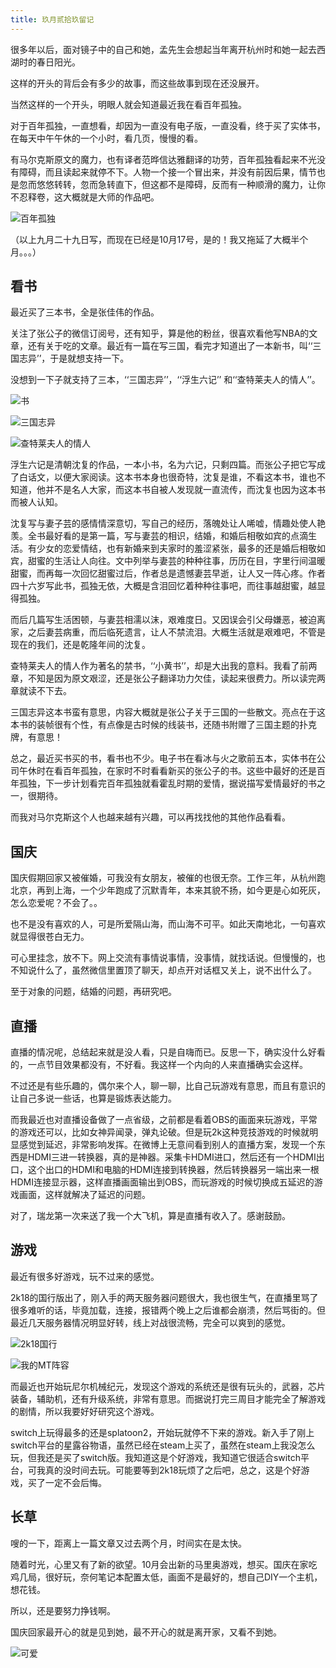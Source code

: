 ```yaml
---
title: 玖月贰拾玖留记
---
```

很多年以后，面对镜子中的自己和她，孟先生会想起当年离开杭州时和她一起去西湖时的春日阳光。

这样的开头的背后会有多少的故事，而这些故事到现在还没展开。

当然这样的一个开头，明眼人就会知道最近我在看百年孤独。

对于百年孤独，一直想看，却因为一直没有电子版，一直没看，终于买了实体书，在每天中午午休的一个小时，看几页，慢慢的看。

有马尔克斯原文的魔力，也有译者范晔信达雅翻译的功劳，百年孤独看起来不光没有障碍，而且读起来就停不下。人物一个接一个冒出来，并没有前因后果，情节也是忽而悠悠转转，忽而急转直下，但这都不是障碍，反而有一种顺滑的魔力，让你不忍释卷，这大概就是大师的作品吧。

![百年孤独](http://upload-images.jianshu.io/upload_images/23686-9a68e1b853a01f13.png?imageMogr2/auto-orient/strip%7CimageView2/2/w/1240)

（以上九月二十九日写，而现在已经是10月17号，是的！我又拖延了大概半个月。。。）

## 看书

最近买了三本书，全是张佳伟的作品。

关注了张公子的微信订阅号，还有知乎，算是他的粉丝，很喜欢看他写NBA的文章，还有关于吃的文章。最近有一篇在写三国，看完才知道出了一本新书，叫‘‘三国志异’’，于是就想支持一下。

没想到一下子就支持了三本，‘‘三国志异’’，‘‘浮生六记’’ 和‘‘查特莱夫人的情人’’。

![书](http://upload-images.jianshu.io/upload_images/23686-b15635ad92c266ca.png?imageMogr2/auto-orient/strip%7CimageView2/2/w/1240)

![三国志异](http://upload-images.jianshu.io/upload_images/23686-d245015e06fc8d7c.png?imageMogr2/auto-orient/strip%7CimageView2/2/w/1240)

![查特莱夫人的情人](http://upload-images.jianshu.io/upload_images/23686-cab128f4f940d656.png?imageMogr2/auto-orient/strip%7CimageView2/2/w/1240)

浮生六记是清朝沈复的作品，一本小书，名为六记，只剩四篇。而张公子把它写成了白话文，以便大家阅读。这本书本身也很奇特，沈复是谁，不看这本书，谁也不知道，他并不是名人大家，而这本书自被人发现就一直流传，而沈复也因为这本书而被人认知。

沈复写与妻子芸的感情情深意切，写自己的经历，落魄处让人唏嘘，情趣处使人艳羡。全书最好看的是第一篇，写与妻芸的相识，结婚，和婚后相敬如宾的点滴生活。有少女的恋爱情结，也有新婚来到夫家时的羞涩紧张，最多的还是婚后相敬如宾，甜蜜的生活让人向往。文中列举与妻芸的种种往事，历历在目，字里行间温暖甜蜜，而再每一次回忆甜蜜过后，作者总是遗憾妻芸早逝，让人又一阵心疼。作者四十六岁写此书，孤独无依，大概是含泪回忆着种种往事吧，而往事越甜蜜，越显得孤独。

而后几篇写生活困顿，与妻芸相濡以沫，艰难度日。又因误会引父母嫌恶，被迫离家，之后妻芸病重，而后临死遗言，让人不禁流泪。大概生活就是艰难吧，不管是现在的我们，还是乾隆年间的沈复。

查特莱夫人的情人作为著名的禁书，‘‘小黄书’’，却是大出我的意料。我看了前两章，不知是因为原文艰涩，还是张公子翻译功力欠佳，读起来很费力。所以读完两章就读不下去。

三国志异这本书蛮有意思，内容大概就是张公子关于三国的一些散文。亮点在于这本书的装帧很有个性，有点像是古时候的线装书，还随书附赠了三国主题的扑克牌，有意思！

总之，最近买书买的书，看书也不少。电子书在看冰与火之歌前五本，实体书在公司午休时在看百年孤独，在家时不时看看新买的张公子的书。这些中最好的还是百年孤独，下一步计划看完百年孤独就看霍乱时期的爱情，据说描写爱情最好的书之一，很期待。

而我对马尔克斯这个人也越来越有兴趣，可以再找找他的其他作品看看。

## 国庆

国庆假期回家又被催婚，可我没有女朋友，被催的也很无奈。工作三年，从杭州跑北京，再到上海，一个少年跑成了沉默青年，本来其貌不扬，如今更是心如死灰，怎么恋爱呢？不会了。。

也不是没有喜欢的人，可是所爱隔山海，而山海不可平。如此天南地北，一句喜欢就显得很苍白无力。

可心里挂念，放不下。网上交流有事情说事情，没事情，就找话说。但慢慢的，也不知说什么了，虽然微信里置顶了聊天，却点开对话框又关上，说不出什么了。

至于对象的问题，结婚的问题，再研究吧。

## 直播

直播的情况呢，总结起来就是没人看，只是自嗨而已。反思一下，确实没什么好看的，一点节目效果都没有，不好看。我这样一个内向的人来直播确实会这样。

不过还是有些乐趣的，偶尔来个人，聊一聊，比自己玩游戏有意思，而且有意识的让自己多说一些话，也算是锻炼表达能力。

而我最近也对直播设备做了一点省级，之前都是看着OBS的画面来玩游戏，平常的游戏还可以，比如女神异闻录，弹丸论破。但是玩2k这种竞技游戏的时候就明显感觉到延迟，非常影响发挥。在微博上无意间看到别人的直播方案，发现一个东西是HDMI三进一转换器，真的是神器。采集卡HDMI进口，然后还有一个HDMI出口，这个出口的HDMI和电脑的HDMI连接到转换器，然后转换器另一端出来一根HDMI连接显示器，这样直播画面输出到OBS，而玩游戏的时候切换成五延迟的游戏画面，这样就解决了延迟的问题。

对了，瑞龙第一次来送了我一个大飞机，算是直播有收入了。感谢鼓励。

## 游戏

最近有很多好游戏，玩不过来的感觉。

2k18的国行版出了，刚入手的两天服务器问题很大，我也很生气，在直播里骂了很多难听的话，毕竟加载，连接，报错两个晚上之后谁都会崩溃，然后骂街的。但最近几天服务器情况明显好转，线上对战很流畅，完全可以爽到的感觉。

![2k18国行](http://upload-images.jianshu.io/upload_images/23686-bf2f90940bb03a35.png?imageMogr2/auto-orient/strip%7CimageView2/2/w/1240)

![我的MT阵容](http://upload-images.jianshu.io/upload_images/23686-363d02929659d499.png?imageMogr2/auto-orient/strip%7CimageView2/2/w/1240)

而最近也开始玩尼尔机械纪元，发现这个游戏的系统还是很有玩头的，武器，芯片装备，辅助机，还有升级系统，非常有意思。而据说打完三周目才能完全了解游戏的剧情，所以我要好好研究这个游戏。

switch上玩得最多的还是splatoon2，开始玩就停不下来的游戏。新入手了刚上switch平台的星露谷物语，虽然已经在steam上买了，虽然在steam上我没怎么玩，但我还是买了switch版。我知道这是个好游戏，我知道它很适合switch平台，可我真的没时间去玩。可能要等到2k18玩烦了之后吧，总之，这是个好游戏，买了一定不会后悔。

## 长草

嗖的一下，距离上一篇文章又过去两个月，时间实在是太快。

随着时光，心里又有了新的欲望。10月会出新的马里奥游戏，想买。国庆在家吃鸡几局，很好玩，奈何笔记本配置太低，画面不是最好的，想自己DIY一个主机，想花钱。

所以，还是要努力挣钱啊。

国庆回家最开心的就是见到她，最不开心的就是离开家，又看不到她。

![可爱](http://upload-images.jianshu.io/upload_images/23686-8a68891f71656ef0.png?imageMogr2/auto-orient/strip%7CimageView2/2/w/1240)
